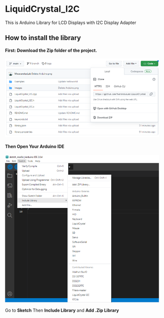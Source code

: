 # LiquidCrystal_I2C
This is Arduino Library for LCD Displays with I2C Display Adapter
## How to install the library
#### **First:** Download the Zip folder of the project.

![My Images](/Images/Zip.png)

#### Then Open Your Arduino IDE

![My Images](/Images/Zipped.png)

Go to **Sketch** Then **Include Library** and **Add .Zip Library**
